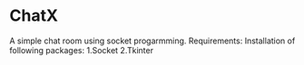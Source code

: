 # ChatX
A simple chat room using socket progarmming.
Requirements:
Installation of following packages:
1.Socket
2.Tkinter
